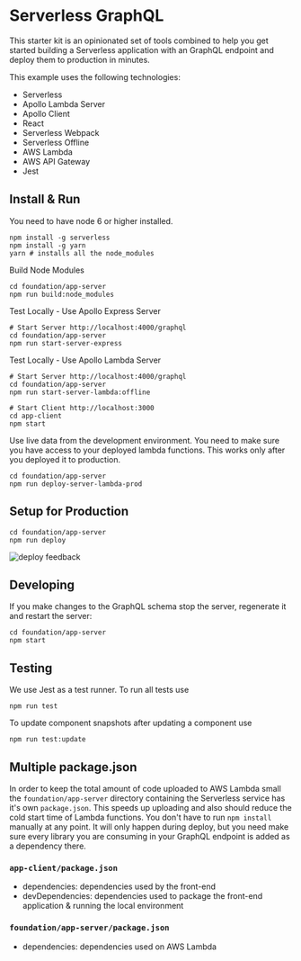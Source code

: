 # Serverless GraphQL

This starter kit is an opinionated set of tools combined to help you get started building a Serverless application with an GraphQL endpoint and deploy them to production in minutes.

This example uses the following technologies:

- Serverless
- Apollo Lambda Server
- Apollo Client
- React
- Serverless Webpack
- Serverless Offline
- AWS Lambda
- AWS API Gateway
- Jest

## Install & Run

You need to have node 6 or higher installed.

```
npm install -g serverless
npm install -g yarn
yarn # installs all the node_modules
```

Build Node Modules
```
cd foundation/app-server
npm run build:node_modules
```

Test Locally - Use Apollo Express Server
```
# Start Server http://localhost:4000/graphql
cd foundation/app-server
npm run start-server-express
```

Test Locally - Use Apollo Lambda Server
```
# Start Server http://localhost:4000/graphql
cd foundation/app-server
npm run start-server-lambda:offline
```

```
# Start Client http://localhost:3000
cd app-client
npm start
```

Use live data from the development environment. You need to make sure you have access to your deployed lambda functions. This works only after you deployed it to production.

```
cd foundation/app-server
npm run deploy-server-lambda-prod
```

## Setup for Production

```
cd foundation/app-server
npm run deploy
```

![deploy feedback](https://cloud.githubusercontent.com/assets/223045/19171420/6e271150-8bd1-11e6-9b49-e9fa88cac379.png)


## Developing

If you make changes to the GraphQL schema stop the server, regenerate it and restart the server:

```
cd foundation/app-server
npm start
```

## Testing

We use Jest as a test runner. To run all tests use

```
npm run test
```

To update component snapshots after updating a component use

```
npm run test:update
```

## Multiple package.json

In order to keep the total amount of code uploaded to AWS Lambda small the `foundation/app-server` directory containing the Serverless service has it's own `package.json`. This speeds up uploading and also should reduce the cold start time of Lambda functions. You don't have to run `npm install` manually at any point. It will only happen during deploy, but you need make sure every library you are consuming in your GraphQL endpoint is added as a dependency there.

### `app-client/package.json`

- dependencies: dependencies used by the front-end
- devDependencies: dependencies used to package the front-end application & running the local environment

### `foundation/app-server/package.json`

- dependencies: dependencies used on AWS Lambda
